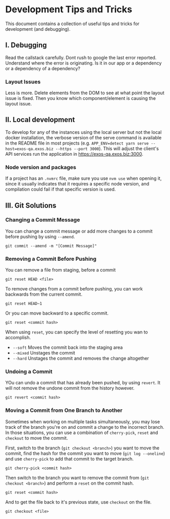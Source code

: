 # Development Tips and Tricks
This document contains a collection of useful tips and tricks for development (and debugging).

## I. Debugging

Read the callstack carefully. Dont rush to google the last error reported. Understand where the error is originating. Is it in our app or a dependency or a dependency of a dependency?

### Layout Issues

Less is more. Delete elements from the DOM to see at what point the layout issue is fixed. Then you know which component/element is causing the layout issue.

## II. Local development

To develop for any of the instances using the local server but not the local docker installation, the verbose version of the serve command is available in the README file in most projects (e.g. `APP_ENV=detect yarn serve --host=exos-qa.exos.biz --https --port 3000`). This will adjust the client's API services run the application in https://exos-qa.exos.biz:3000. 

### Node version and packages

If a project has an `.nvmrc` file, make sure you use `nvm use` when opening it, since it usually indicates that it requires a specific node version, and compilation could fail if that specific version is used. 

## III. Git Solutions

### Changing a Commit Message
You can change a commit message or add more changes to a commit before pushing by using `--amend`.
```
git commit --amend -m "[Commit Message]"
```
### Removing a Commit Before Pushing
You can remove a file from staging, before a commit
```
git reset HEAD <file>
```
To remove changes from a commit before pushing, you can work backwards from the current commit.
```
git reset HEAD~1
```
Or you can move backward to a specific commit.
```
git reset <commit hash>
```
When using `reset`, you can specify the level of resetting you wan to accomplish.
- `--soft` Moves the commit back into the staging area
- `--mixed` Unstages the commit
- `--hard` Unstages the commit and removes the change altogether

### Undoing a Commit
YOu can undo a commit that has already been pushed, by using `revert`.  It will not remove the undone commit from the history however.
```
git revert <commit hash>
```

### Moving a Commit from One Branch to Another
Sometimes when working on multiple tasks simultaneously, you may lose track of the branch you're on and commit a change to the incorrect branch.  In those situations, you can use a combination of `cherry-pick`, `reset` and `checkout` to move the commit.

First, switch to the branch (`git checkout <branch>`) you want to move the commit, find the hash for the commit you want to move (`git log --oneline`) and use `cherry-pick` to add that commit to the target branch.
```
git cherry-pick <commit hash>
```

Then switch to the branch you want to remove the commit from (`git checkout <branch>`) and perform a `reset` on the commit hash.
```
git reset <commit hash>
```

And to get the file back to it's previous state, use `checkout` on the file.
```
git checkout <file>
```
